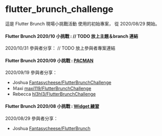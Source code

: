 # flutter_brunch_challenge

這是 Flutter Brunch 現場小挑戰活動 使用的初始專案，
從 2020/08/29 開始。


#### Flutter Brunch 2020/10 小挑戰 : // TODO 放上主題＆branch 連結
2020/10/31 參與者分享：
// TODO 放上參與者專案連結

#### Flutter Brunch 2020/09 小挑戰 : [PACMAN](https://github.com/flutterTaipei/FlutterBrunchChallenge/tree/feature/20200919_pacman)
2020/09/19 參與者分享：
- Joshua [Fantasycheese/FlutterBrunchChallenge](https://github.com/Fantasycheese/FlutterBrunchChallenge)
- Ｍaxi [maxi119/FlutterBrunchChallenge](https://github.com/maxi119/FlutterBrunchChallenge/tree/challenge/20200919)
- Rebecca [hl3hl3/FlutterBrunchChallenge](https://github.com/hl3hl3/FlutterBrunchChallenge/tree/feature/20200919_pacman)

#### Flutter Brunch 2020/08 小挑戰 : [Widget 練習](https://github.com/flutterTaipei/FlutterBrunchChallenge/tree/feature/20200829_challenge)
2020/08/29 參與者分享：
- Joshua [Fantasycheese/FlutterBrunch](https://github.com/Fantasycheese/FlutterBrunch)
